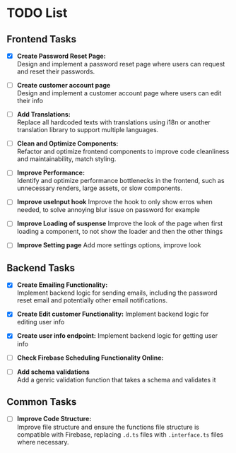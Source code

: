 # TODO List

## Frontend Tasks

-   [x] **Create Password Reset Page:**  
         Design and implement a password reset page where users can request and reset their passwords.
-   [ ] **Create customer account page**  
         Design and implement a customer account page where users can edit their info
-   [ ] **Add Translations:**  
         Replace all hardcoded texts with translations using i18n or another translation library to support multiple languages.

-   [ ] **Clean and Optimize Components:**  
         Refactor and optimize frontend components to improve code cleanliness and maintainability, match styling.
-   [ ] **Improve Performance:**  
         Identify and optimize performance bottlenecks in the frontend, such as unnecessary renders, large assets, or slow components.
-   [ ] **Improve useInput hook**
        Improve the hook to only show erros when needed, to solve annoying blur issue on password for example
-   [ ] **Improve Loading of suspense**
        Improve the look of the page when first loading a component, to not show the loader and then the other things
-   [ ] **Improve Setting page**
        Add more settings options, improve look

## Backend Tasks

-   [x] **Create Emailing Functionality:**  
         Implement backend logic for sending emails, including the password reset email and potentially other email notifications.
-   [x] **Create Edit customer Functionality:**
        Implement backend logic for editing user info
-   [x] **Create user info endpoint:**
        Implement backend logic for getting user info

-   [ ] **Check Firebase Scheduling Functionality Online:**

-   [ ] **Add schema validations**  
         Add a genric validation function that takes a schema and validates it

## Common Tasks

-   [ ] **Improve Code Structure:**  
         Improve file structure and ensure the functions file structure is compatible with Firebase, replacing `.d.ts` files with `.interface.ts` files where necessary.
